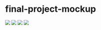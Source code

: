 # final-project-mockup

<img class="ui image" src="/images/home-page.PNG">

<img class="ui image" src="/images/login-page.PNG">

<img class="ui image" src="/images/my-profile-page.PNG">

<img class="ui image" src="/images/browse-users-page.PNG">
